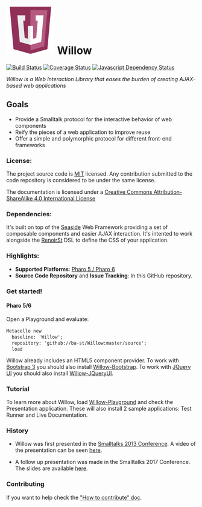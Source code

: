 ![Logo](resources/logos/128x128.png) Willow
======
[![Build Status](https://travis-ci.org/ba-st/Willow.svg?branch=master)](https://travis-ci.org/ba-st/Willow)
[![Coverage Status](https://coveralls.io/repos/github/ba-st/Willow/badge.svg?branch=master)](https://coveralls.io/github/ba-st/Willow?branch=master)
[![Javascript Dependency Status](https://david-dm.org/ba-st/Willow.svg)](https://david-dm.org/ba-st/Willow)

*Willow is a Web Interaction Library that eases the burden of creating AJAX-based web applications*

## Goals
- Provide a Smalltalk protocol for the interactive behavior of web components
- Reify the pieces of a web application to improve reuse
- Offer a simple and polymorphic protocol for different front-end frameworks 

### License:
The project source code is [MIT](LICENSE) licensed. Any contribution submitted to the code repository is considered to be under the same license.

The documentation is licensed under a [Creative Commons Attribution-ShareAlike 4.0 International License](http://creativecommons.org/licenses/by-sa/4.0/)

### Dependencies:
It's built on top of the [Seaside](https://github.com/SeasideSt/Seaside) Web Framework providing a set of composable components and easier AJAX interaction.
It's intented to work alongside the [RenoirSt](https://github.com/ba-st/RenoirSt) DSL to define the CSS of your application.

### Highlights:
- **Supported Platforms**: [Pharo 5 / Pharo 6](http://www.pharo.org/)
- **Source Code Repository** and **Issue Tracking**: In this GitHub repository.

### Get started!

#### Pharo 5/6

Open a Playground and evaluate:

```smalltalk
Metacello new
  baseline: 'Willow';
  repository: 'github://ba-st/Willow:master/source';
  load
```

Willow already includes an HTML5 component provider.
To work with [Bootstrap 3](https://getbootstrap.com/docs/3.3/) you should also install  [Willow-Bootstrap](https://github.com/ba-st/Willow-Bootstrap).
To work with [JQuery UI](https://jqueryui.com/) you should also install  [Willow-JQueryUI](https://github.com/ba-st/Willow-JQueryUI).

### Tutorial
To learn more about Willow, load [Willow-Playground](https://github.com/ba-st/Willow-Playground) and check the Presentation application. These will also install 2 sample applications: Test Runner and Live Documentation.

### History
- Willow was first presented in the [Smalltalks 2013 Conference](http://fast.org.ar). 
A video of the presentation can be seen [here](https://youtu.be/JezITRHCBuc?list=PLCGAAdUizzH027lLWKXh_44cGuEsay7-R).

- A follow up presentation was made in the Smalltalks 2017 Conference. The slides are available [here](https://www.slideshare.net/secret/vGs9hLoswFpII2).

### Contributing
If you want to help check the ["How to contribute" doc](CONTRIBUTING.md).
